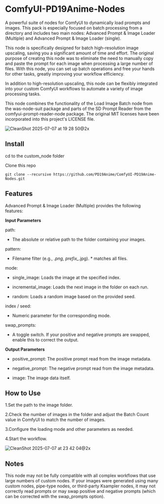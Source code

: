# ComfyUI-PD19Anime-Nodes
A powerful suite of nodes for ComfyUI to dynamically load prompts and images. This pack is especially focused on   batch processing from a directory and includes two main nodes: Advanced Prompt & Image Loader (Multiple) and   Advanced Prompt & Image Loader (single).


This node is specifically designed for batch high-resolution image upscaling, saving you a significant amount of time and effort. The original purpose of creating this node was to eliminate the need to manually copy and paste the prompt for each image when processing a large number of files. With this node, you can set up batch operations and free your hands for other tasks, greatly improving your workflow efficiency.

In addition to high-resolution upscaling, this node can be flexibly integrated into your custom ComfyUI workflows to automate a variety of image processing tasks.

This node combines the functionality of the Load Image Batch node from the was-node-suit package and parts of the SD Prompt Reader from the comfyui-prompt-reader-node package. The original MIT licenses have been incorporated into this project's LICENSE file.


![CleanShot 2025-07-07 at 19 28 50@2x](https://github.com/user-attachments/assets/c4b17582-7f5e-4c4e-aabf-4c12d5dcb07d)

## Install

cd to the custom_node folder

Clone this repo

    git clone --recursive https://github.com/PD19Anime/ComfyUI-PD19Anime-Nodes.git


## Features

Advanced Prompt & Image Loader (Multiple) provides the following features:



**Input Parameters**

path: 
- The absolute or relative path to the folder containing your images.

pattern: 
- Filename filter (e.g., *.png, prefix_*.jpg). * matches all files.

mode:
- single_image: Loads the image at the specified index.

- incremental_image: Loads the next image in the folder on each run.

- random: Loads a random image based on the provided seed.

index / seed:
- Numeric parameter for the corresponding mode.

swap_prompts:
- A toggle switch. If your positive and negative prompts are swapped, enable this to correct the output.



**Output Parameters**

- positive_prompt: The positive prompt read from the image metadata.

- negative_prompt: The negative prompt read from the image metadata.

- image: The image data itself.



## How to Use

1.Set the path to the image folder.

2.Check the number of images in the folder and adjust the Batch Count value in ComfyUI to match the number of images.

3.Configure the loading mode and other parameters as needed.

4.Start the workflow.

![CleanShot 2025-07-07 at 23 42 04@2x](https://github.com/user-attachments/assets/10211f62-4cb3-4673-bade-f9da96789d16)


## Notes

  This node may not be fully compatible with all complex workflows that use large numbers of custom nodes. If your images were generated using many custom nodes, pipe-type nodes, or third-party Ksampler nodes, it may not correctly read prompts or may swap positive and negative prompts (which can be corrected with the swap_prompts option).


